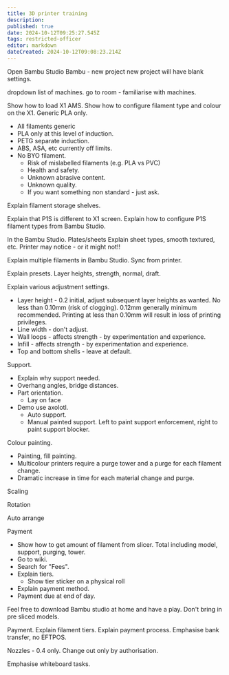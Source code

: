 ```yaml
---
title: 3D printer training
description: 
published: true
date: 2024-10-12T09:25:27.545Z
tags: restricted-officer
editor: markdown
dateCreated: 2024-10-12T09:08:23.214Z
---
```


Open Bambu Studio
Bambu - new project
new project will have blank settings.

dropdown list of machines.
go to room - familiarise with machines.

Show how to load X1 AMS.
Show how to configure filament type and colour on the X1.
Generic PLA only.

* All filaments generic
* PLA only at this level of induction.
* PETG separate induction.
* ABS, ASA, etc currently off limits.
* No BYO filament.
  * Risk of mislabelled filaments (e.g. PLA vs PVC)
  * Health and safety.
  * Unknown abrasive content.
  * Unknown quality.
  * If you want something non standard - just ask.

Explain filament storage shelves.

Explain that P1S is different to X1 screen.
Explain how to configure P1S filament types from Bambu Studio.

In the Bambu Studio.
Plates/sheets
Explain sheet types, smooth textured, etc.
Printer may notice - or it might not!!

Explain multiple filaments in Bambu Studio.
Sync from printer.

Explain presets.
Layer heights, strength, normal, draft.

Explain various adjustment settings.

* Layer height - 0.2 initial, adjust subsequent layer heights as wanted. No less than 0.10mm (risk of clogging). 0.12mm generally minimum recommended. Printing at less than 0.10mm will result in loss of printing privileges.
* Line width - don't adjust.
* Wall loops - affects strength - by experimentation and experience.
* Infill - affects strength - by experimentation and experience.
* Top and bottom shells - leave at default.

Support.

* Explain why support needed.
* Overhang angles, bridge distances.
* Part orientation.
  * Lay on face
* Demo use axolotl.
  * Auto support.
  * Manual painted support. Left to paint support enforcement, right to paint support blocker.

Colour painting.

* Painting, fill painting.
* Multicolour printers require a purge tower and a purge for each filament change.
* Dramatic increase in time for each material change and purge.

Scaling

Rotation

Auto arrange

Payment

* Show how to get amount of filament from slicer. Total including model, support, purging, tower.
* Go to wiki.
* Search for "Fees".
* Explain tiers.
  * Show tier sticker on a physical roll
* Explain payment method.
* Payment due at end of day.

Feel free to download Bambu studio at home and have a play.
Don't bring in pre sliced models.

Payment.
Explain filament tiers.
Explain payment process.
Emphasise bank transfer, no EFTPOS.

Nozzles - 0.4 only. Change out only by authorisation.

Emphasise whiteboard tasks.
